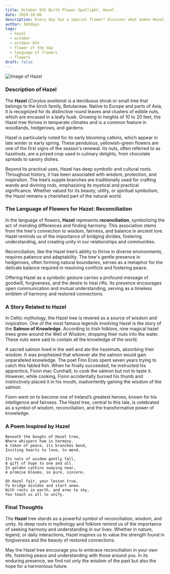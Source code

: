 ```yaml
---
title: October 6th Birth Flower Spotlight, Hazel
date: 2024-10-06
description: Every day has a special flower! Discover what makes Hazel unique as today’s birth flower and its symbolic meaning.
author: 365days
tags:
  - hazel
  - october
  - october 6th
  - flower of the day
  - language of flowers
  - flowers
draft: false
---
```


![Image of Hazel](https://cdn.pixabay.com/photo/2019/03/25/18/37/hazel-flowers-4081036_640.jpg#center)


### Description of Hazel

The **Hazel** (_Corylus avellana_) is a deciduous shrub or small tree that belongs to the birch family, Betulaceae. Native to Europe and parts of Asia, it is recognized for its distinctive round leaves and clusters of edible nuts, which are encased in a leafy husk. Growing to heights of 10 to 20 feet, the Hazel tree thrives in temperate climates and is a common feature in woodlands, hedgerows, and gardens.

Hazel is particularly noted for its early blooming catkins, which appear in late winter or early spring. These pendulous, yellowish-green flowers are one of the first signs of the season's renewal. Its nuts, often referred to as hazelnuts, are a prized crop used in culinary delights, from chocolate spreads to savory dishes.

Beyond its practical uses, Hazel has deep symbolic and cultural roots. Throughout history, it has been associated with wisdom, protection, and inspiration. The tree’s supple branches are traditionally used for crafting wands and divining rods, emphasizing its mystical and practical significance. Whether valued for its beauty, utility, or spiritual symbolism, the Hazel remains a cherished part of the natural world.

### The Language of Flowers for Hazel: Reconciliation

In the language of flowers, **Hazel** represents **reconciliation**, symbolizing the act of mending differences and finding harmony. This association stems from the tree's connection to wisdom, fairness, and balance in ancient lore. Hazel reminds us of the importance of bridging divides, fostering understanding, and creating unity in our relationships and communities.

Reconciliation, like the Hazel tree’s ability to thrive in diverse environments, requires patience and adaptability. The tree's gentle presence in hedgerows, often forming natural boundaries, serves as a metaphor for the delicate balance required in resolving conflicts and fostering peace.

Offering Hazel as a symbolic gesture carries a profound message of goodwill, forgiveness, and the desire to heal rifts. Its presence encourages open communication and mutual understanding, serving as a timeless emblem of harmony and restored connections.

### A Story Related to Hazel

In Celtic mythology, the Hazel tree is revered as a source of wisdom and inspiration. One of the most famous legends involving Hazel is the story of the **Salmon of Knowledge**. According to Irish folklore, nine magical hazel trees grew around the Well of Wisdom, dropping their nuts into the water. These nuts were said to contain all the knowledge of the world.

A sacred salmon lived in the well and ate the hazelnuts, absorbing their wisdom. It was prophesied that whoever ate the salmon would gain unparalleled knowledge. The poet Finn Eces spent seven years trying to catch this fabled fish. When he finally succeeded, he instructed his apprentice, Fionn mac Cumhaill, to cook the salmon but not to taste it. However, while cooking, Fionn accidentally burned his thumb and instinctively placed it in his mouth, inadvertently gaining the wisdom of the salmon.

Fionn went on to become one of Ireland’s greatest heroes, known for his intelligence and fairness. The Hazel tree, central to this tale, is celebrated as a symbol of wisdom, reconciliation, and the transformative power of knowledge.

### A Poem Inspired by Hazel

```
Beneath the boughs of Hazel tree,  
Where whispers hum in harmony.  
A token of peace, its branches bend,  
Inviting hearts to love, to mend.  

Its nuts of wisdom gently fall,  
A gift of hope to one and all.  
In golden catkins swaying near,  
A promise blooms, so pure, sincere.  

Oh Hazel fair, your lesson true,  
To bridge divides and start anew.  
With roots in earth, and arms to sky,  
You teach us all to unify.  
```

### Final Thoughts

The **Hazel** tree stands as a powerful symbol of reconciliation, wisdom, and unity. Its deep roots in mythology and folklore remind us of the importance of seeking harmony and understanding in our lives. Whether in nature, legend, or daily interactions, Hazel inspires us to value the strength found in forgiveness and the beauty of restored connections.

May the Hazel tree encourage you to embrace reconciliation in your own life, fostering peace and understanding with those around you. In its enduring presence, we find not only the wisdom of the past but also the hope for a harmonious future.

